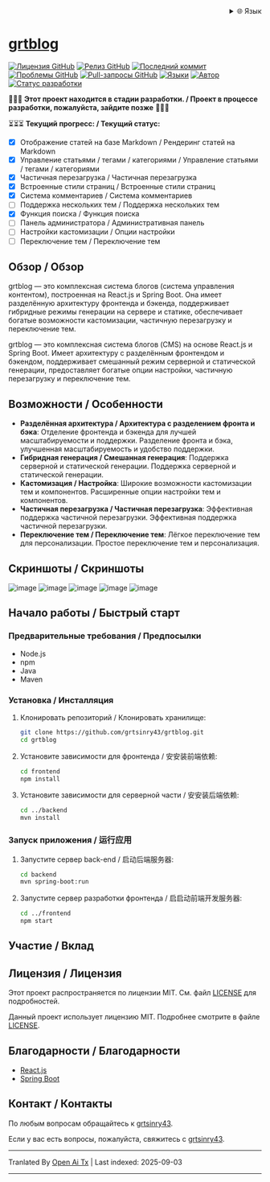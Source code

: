 
<div align="right">
  <details>
    <summary >🌐 Язык</summary>
    <div>
      <div align="center">
        <a href="https://openaitx.github.io/view.html?user=grtsinry43&project=grtblog&lang=en">English</a>
        | <a href="https://openaitx.github.io/view.html?user=grtsinry43&project=grtblog&lang=zh-CN">简体中文</a>
        | <a href="https://openaitx.github.io/view.html?user=grtsinry43&project=grtblog&lang=zh-TW">繁體中文</a>
        | <a href="https://openaitx.github.io/view.html?user=grtsinry43&project=grtblog&lang=ja">日本語</a>
        | <a href="https://openaitx.github.io/view.html?user=grtsinry43&project=grtblog&lang=ko">한국어</a>
        | <a href="https://openaitx.github.io/view.html?user=grtsinry43&project=grtblog&lang=hi">हिन्दी</a>
        | <a href="https://openaitx.github.io/view.html?user=grtsinry43&project=grtblog&lang=th">ไทย</a>
        | <a href="https://openaitx.github.io/view.html?user=grtsinry43&project=grtblog&lang=fr">Français</a>
        | <a href="https://openaitx.github.io/view.html?user=grtsinry43&project=grtblog&lang=de">Deutsch</a>
        | <a href="https://openaitx.github.io/view.html?user=grtsinry43&project=grtblog&lang=es">Español</a>
        | <a href="https://openaitx.github.io/view.html?user=grtsinry43&project=grtblog&lang=it">Italiano</a>
        | <a href="https://openaitx.github.io/view.html?user=grtsinry43&project=grtblog&lang=ru">Русский</a>
        | <a href="https://openaitx.github.io/view.html?user=grtsinry43&project=grtblog&lang=pt">Português</a>
        | <a href="https://openaitx.github.io/view.html?user=grtsinry43&project=grtblog&lang=nl">Nederlands</a>
        | <a href="https://openaitx.github.io/view.html?user=grtsinry43&project=grtblog&lang=pl">Polski</a>
        | <a href="https://openaitx.github.io/view.html?user=grtsinry43&project=grtblog&lang=ar">العربية</a>
        | <a href="https://openaitx.github.io/view.html?user=grtsinry43&project=grtblog&lang=fa">فارسی</a>
        | <a href="https://openaitx.github.io/view.html?user=grtsinry43&project=grtblog&lang=tr">Türkçe</a>
        | <a href="https://openaitx.github.io/view.html?user=grtsinry43&project=grtblog&lang=vi">Tiếng Việt</a>
        | <a href="https://openaitx.github.io/view.html?user=grtsinry43&project=grtblog&lang=id">Bahasa Indonesia</a>
        | <a href="https://openaitx.github.io/view.html?user=grtsinry43&project=grtblog&lang=as">অসমীয়া</
      </div>
    </div>
  </details>
</div>

# grtblog

[![Лицензия GitHub](https://img.shields.io/github/license/grtsinry43/grtblog)](http://www.apache.org/licenses/LICENSE-2.0.html)
[![Релиз GitHub](https://img.shields.io/github/v/release/grtsinry43/grtblog)](https://github.com/grtsinry43/grtblog/releases)
[![Последний коммит](https://img.shields.io/github/last-commit/grtsinry43/grtblog)](https://github.com/grtsinry43/grtblog/commits/main)
[![Проблемы GitHub](https://img.shields.io/github/issues/grtsinry43/grtblog)](https://github.com/grtsinry43/grtblog/issues)
[![Pull-запросы GitHub](https://img.shields.io/github/issues-pr/grtsinry43/grtblog)](https://github.com/grtsinry43/grtblog/pulls)
[![Языки](https://img.shields.io/github/languages/top/grtsinry43/grtblog)](https://github.com/grtsinry43/grtblog)
[![Автор](https://img.shields.io/badge/author-grtsinry43-blue)](https://github.com/grtsinry43)
[![Статус разработки](https://img.shields.io/badge/status-in%20development-yellow)](https://github.com/grtsinry43/grtblog)

🚧🚧🚧 **Этот проект находится в стадии разработки. / Проект в процессе разработки, пожалуйста, зайдите позже** 🚧🚧🚧

⏳⏳⏳ **Текущий прогресс: / Текущий статус:**

- [x] Отображение статей на базе Markdown / Рендеринг статей на Markdown
- [x] Управление статьями / тегами / категориями / Управление статьями / тегами / категориями
- [x] Частичная перезагрузка / Частичная перезагрузка
- [x] Встроенные стили страниц / Встроенные стили страниц
- [x] Система комментариев / Система комментариев
- [ ] Поддержка нескольких тем / Поддержка нескольких тем
- [x] Функция поиска / Функция поиска
- [ ] Панель администратора / Административная панель
- [ ] Настройки кастомизации / Опции настройки
- [ ] Переключение тем / Переключение тем

## Обзор / Обзор

grtblog — это комплексная система блогов (система управления контентом), построенная на React.js и Spring Boot. Она
имеет разделённую архитектуру фронтенда и бэкенда, поддерживает гибридные режимы генерации на сервере и статике,
обеспечивает богатые возможности кастомизации, частичную перезагрузку и переключение тем.

grtblog — это комплексная система блогов (CMS) на основе React.js и Spring Boot. Имеет архитектуру с разделённым фронтендом и бэкендом, поддерживает смешанный режим серверной и статической генерации, предоставляет богатые опции настройки, частичную перезагрузку и переключение тем.

## Возможности / Особенности

- **Разделённая архитектура / Архитектура с разделением фронта и бэка**: Отделение фронтенда и бэкенда для лучшей
  масштабируемости и поддержки. Разделение фронта и бэка, улучшенная масштабируемость и удобство поддержки.
- **Гибридная генерация / Смешанная генерация**: Поддержка серверной и статической генерации. Поддержка серверной и статической генерации.
- **Кастомизация / Настройка**: Широкие возможности кастомизации тем и компонентов. Расширенные опции настройки тем и компонентов.
- **Частичная перезагрузка / Частичная перезагрузка**: Эффективная поддержка частичной перезагрузки. Эффективная поддержка частичной перезагрузки.
- **Переключение тем / Переключение тем**: Лёгкое переключение тем для персонализации. Простое переключение тем и персонализация.

## Скриншоты / Скриншоты

![image](https://github.com/user-attachments/assets/40cac1c2-767a-4e0e-b72c-664384e93dfd)
![image](https://github.com/user-attachments/assets/0f8819c4-5be2-47bf-b526-2db097141bd9)
![image](https://github.com/user-attachments/assets/acbb9f7b-4ffc-45ff-835e-e09ee0a16979)
![image](https://github.com/user-attachments/assets/72116ff9-eb07-4e0c-921a-c3db32cbd59c)
![image](https://github.com/user-attachments/assets/6e790aab-94f4-4ada-8fc7-fc1bef0af5c8)


## Начало работы / Быстрый старт

### Предварительные требования / Предпосылки

- Node.js
- npm
- Java
- Maven

### Установка / Инсталляция

1. Клонировать репозиторий / Клонировать хранилище:
    ```bash
    git clone https://github.com/grtsinry43/grtblog.git
    cd grtblog
    ```

2. Установите зависимости для фронтенда / 安安装前端依赖:
    ```bash
    cd frontend
    npm install
    ```
3. Установите зависимости для серверной части / 安安装后端依赖:

    ```bash
    cd ../backend
    mvn install
    ```

### Запуск приложения / 运行应用

1. Запустите сервер back-end / 启动后端服务器:
    ```bash
    cd backend
    mvn spring-boot:run
    ```

2. Запустите сервер разработки фронтенда / 启启动前端开发服务器:
    ```bash
    cd ../frontend
    npm start
    ```

## Участие / Вклад

[//]: # (Будем рады вашим вкладом! Пожалуйста, ознакомьтесь с [руководством по участию]&#40;CONTRIBUTING.md&#41; для получения дополнительной информации.)

[//]: # ()
[//]: # (Добро пожаловать к участию! Пожалуйста, прочитайте [руководство по участию]&#40;CONTRIBUTING.md&#41; для получения дополнительной информации.)

## Лицензия / Лицензия

Этот проект распространяется по лицензии MIT. См. файл [LICENSE](LICENSE) для подробностей.

Данный проект использует лицензию MIT. Подробнее смотрите в файле [LICENSE](LICENSE).

## Благодарности / Благодарности

- [React.js](https://reactjs.org/)
- [Spring Boot](https://spring.io/projects/spring-boot)

## Контакт / Контакты

По любым вопросам обращайтесь к [grtsinry43](https://github.com/grtsinry43).

Если у вас есть вопросы, пожалуйста, свяжитесь с [grtsinry43](https://github.com/grtsinry43).


---

Tranlated By [Open Ai Tx](https://github.com/OpenAiTx/OpenAiTx) | Last indexed: 2025-09-03

---